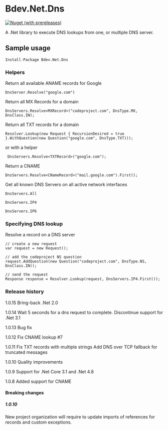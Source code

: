# Bdev.Net.Dns

[![Nuget (with prereleases)](https://img.shields.io/nuget/vpre/Bdev.Net.Dns)](https://github.com/DarekDan/Bdev.Net.Dns)


A .Net library to execute DNS lookups from one, or multiple DNS server.

## Sample usage

    Install-Package Bdev.Net.Dns

### Helpers

Return all available ANAME records for Google

    DnsServer.Resolve("google.com")

Return all MX Records for a domain

    DnsServers.Resolve<MXRecord>("codeproject.com", DnsType.MX, DnsClass.IN);

Return all TXT records for a domain

    Resolver.Lookup(new Request { RecursionDesired = true }.WithQuestion(new Question("google.com", DnsType.TXT)));

or with a helper

     DnsServers.Resolve<TXTRecord>("google.com");

Return a CNAME

    DnsServers.Resolve<CNameRecord>("mail.google.com").First();

Get all known DNS Servers on all active network interfaces

    DnsServers.All

    DnsServers.IP4

    DnsServers.IP6

### Specifying DNS lookup

Resolve a record on a DNS server

    // create a new request
    var request = new Request();

    // add the codeproject NS question
    request.AddQuestion(new Question("codeproject.com", DnsType.NS, DnsClass.IN));

    // send the request
    Response response = Resolver.Lookup(request, DnsServers.IP4.First());


### Release history

1.0.15 Bring-back .Net 2.0

1.0.14 Wait 5 seconds for a dns request to complete.
       Discontinue support for .Net 3.1

1.0.13 Bug fix

1.0.12 Fix CNAME lookup #7

1.0.11 Fix TXT records with multiple strings
       Add DNS over TCP fallback for truncated messages

1.0.10 Quality improvements

1.0.9 Support for .Net Core 3.1 and .Net 4.8

1.0.8 Added support for CNAME

#### Breaking changes

##### 1.0.10
New project organization will require to update imports of references for records and custom exceptions. 